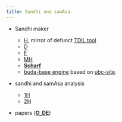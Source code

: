 ```yaml
---
title: Sandhi and samAsa
---
```

- Sandhi maker  
  - [H](http://sanskrit.uohyd.ac.in/scl/sandhi/index.html), mirror of defunct [TDIL tool](http://tdil-dc.in/san/sandhi/index_dit.html)
  - [D](http://www.sanskritworld.in/sanskrittool/sandhi.html)
  - [F](http://sanskrit.inria.fr/DICO/grammar.html)
  - [MH](http://sanskrit.uohyd.ac.in/%7Ekarunakara/android/Samsaadhani.apk)
  - **[Scharf](https://github.com/funderburkjim/ScharfSandhi)**
  - [buda-base engine](https://github.com/buda-base/sandhi-engine) based on [ubc-site](https://ubcsanskrit.ca/lesson3/sandhicharts.html).

- sandhi and samAsa analysis
  - [1H](http://sanskrit.uohyd.ac.in/Heritage/DICO/reader.html)
  - [2H](http://sanskrit.uohyd.ac.in/scl/sandhi_splitter/index.html)

- papers (**[O_DE](https://groups.google.com/d/msg/sanskrit-programmers/Ms3Fdv-axMw/3-0-5jEdDQAJ)**)

